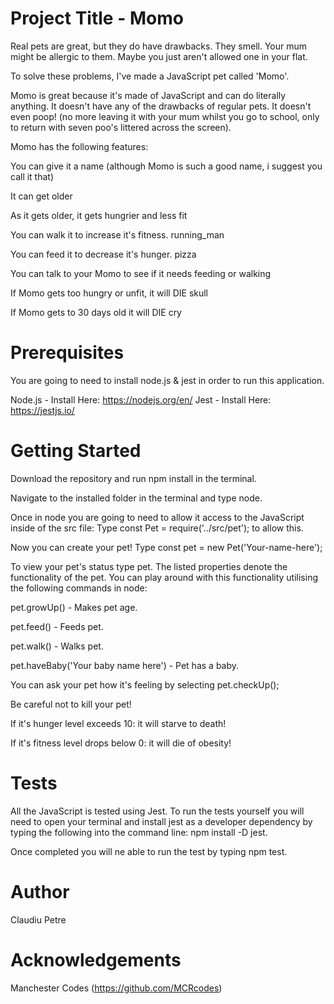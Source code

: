# Project Title - Momo

Real pets are great, but they do have drawbacks. They smell. Your mum might be allergic to them. Maybe you just aren't allowed one in your flat.

To solve these problems, I've made a JavaScript pet called 'Momo'. 

Momo is great because it's made of JavaScript and can do literally anything. It doesn't have any of the drawbacks of regular pets. It doesn't even poop! (no more leaving it with your mum whilst you go to school, only to return with seven poo's littered across the screen).

Momo  has the following features:

You can give it a name (although Momo is such a good name, i suggest you call it that)

It can get older

As it gets older, it gets hungrier and less fit

You can walk it to increase it's fitness. running_man

You can feed it to decrease it's hunger. pizza

You can talk to your Momo to see if it needs feeding or walking

If Momo gets too hungry or unfit, it will DIE skull

If Momo gets to 30 days old it will DIE cry

# Prerequisites
You are going to need to install node.js & jest in order to run this application. 

Node.js - Install Here: https://nodejs.org/en/
Jest - Install Here: https://jestjs.io/


# Getting Started
Download the repository and run npm install in the terminal.

Navigate to the installed folder in the terminal and type node.

Once in node you are going to need to allow it access to the JavaScript inside of the src file: Type const Pet = require('../src/pet'); to allow this.

Now you can create your pet! Type const pet = new Pet('Your-name-here');

To view your pet's status type pet. The listed properties denote the functionality of the pet. You can play around with this functionality utilising the following commands in node:

pet.growUp() - Makes pet age.

pet.feed() - Feeds pet.

pet.walk() - Walks pet.

pet.haveBaby('Your baby name here') - Pet has a baby.

You can ask your pet how it's feeling by selecting pet.checkUp();

Be careful not to kill your pet!

If it's hunger level exceeds 10: it will starve to death!

If it's fitness level drops below 0: it will die of obesity!

# Tests
All the JavaScript is tested using Jest. To run the tests yourself you will need to open your terminal and install jest as a developer dependency by typing the following into the command line: npm install -D jest.

Once completed you will ne able to run the test by typing npm test.

# Author 
Claudiu Petre

# Acknowledgements
Manchester Codes (https://github.com/MCRcodes)